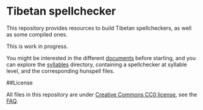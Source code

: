 Tibetan spellchecker
===

This repository provides resources to build Tibetan spellcheckers, as well as some compiled ones.

This is work in progress.

You might be interested in the different [documents](doc/) before starting, and you can explore the [syllables](syllables) directory, containing a spellchecker at syllable level, and the corresponding hunspell files.

##License

All files in this repository are under [Creative Commons CC0 license](http://creativecommons.org/publicdomain/zero/1.0/legalcode), see the [FAQ](http://wiki.creativecommons.org/CC0).
